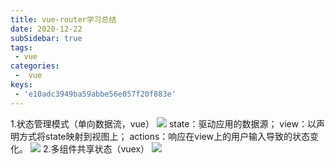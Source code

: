 ```yaml
---
title: vue-router学习总结
date: 2020-12-22
subSidebar: true
tags:
 - vue
categories:
 -  vue
keys:
 - 'e10adc3949ba59abbe56e057f20f883e'
---
```


1.状态管理模式（单向数据流，vue）
![](https://gitee.com/zhaoshier/blogimage/raw/master/images/code.png)
state：驱动应用的数据源；
view：以声明方式将state映射到视图上；
actions：响应在view上的用户输入导致的状态变化。
![](https://gitee.com/zhaoshier/blogimage/raw/master/images/tu1.png)
2.多组件共享状态（vuex）
![](https://gitee.com/zhaoshier/blogimage/raw/master/images/tu2.png)
